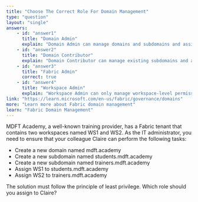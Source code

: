 ```yaml
---
title: "Choose The Correct Role For Domain Management"
type: "question"
layout: "single"
answers:
    - id: "answer1"
      title: "Domain Admin"
      explain: "Domain Admin can manage domains and subdomains and assign them to workspaces, but cannot create new domains which is required in this scenario."
    - id: "answer2"
      title: "Domain Contributor"
      explain: "Domain Contributor can manage existing subdomains and assign them to workspaces, but cannot create new domains which is required in this scenario."
    - id: "answer3"
      title: "Fabric Admin"
      correct: true
    - id: "answer4"
      title: "Workspace Admin"
      explain: "Workspace Admin can only manage workspace-level permissions and settings. This role cannot create or manage domains and subdomains, nor assign workspaces."
link: "https://learn.microsoft.com/en-us/fabric/governance/domains"
more: "Learn more about Fabric domain management"
learn: "Fabric Domain Management"
---
```

MDFT Academy, a well-known training provider, has a Fabric tenant that contains two workspaces named WS1 and WS2. As the IT administrator, you need to ensure that your colleague Claire can perform the following tasks:

- Create a new domain named mdft.academy
- Create a new subdomain named students.mdft.academy
- Create a new subdomain named trainers.mdft.academy
- Assign WS1 to students.mdft.academy
- Assign WS2 to trainers.mdft.academy

The solution must follow the principle of least privilege. Which role should you assign to Claire?
